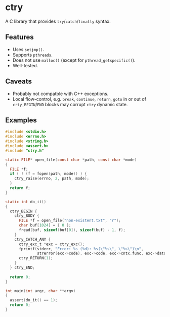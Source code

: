 ctry
====

A C library that provides `try`/`catch`/`finally` syntax.

Features
--------

* Uses `setjmp()`.
* Supports `pthreads`.
* Does not use `malloc()` (except for `pthread_getspecific()`).
* Well-tested.

Caveats
-------

* Probably not compatble with C++ exceptions.
* Local flow-control, e.g. `break`, `continue`, `return`, `goto` in or out of `crty_BEGIN`/`END` blocks may corrupt `ctry` dynamic  state.

Examples
--------

```C
#include <stdio.h>
#include <errno.h>
#include <string.h>
#include <assert.h>
#include "ctry.h"

static FILE* open_file(const char *path, const char *mode)
{
  FILE *f;
  if ( ! (f = fopen(path, mode)) ) {
    ctry_raise(errno, 2, path, mode);
  }
  return f;
}

static int do_it()
{
  ctry_BEGIN {
    ctry_BODY {
      FILE *f = open_file("non-existent.txt", "r");
      char buf[1024] = { 0 };
      fread(buf, sizeof(buf[0]), sizeof(buf) - 1, f);
    }
    ctry_CATCH_ANY {
      ctry_exc_t *exc = ctry_exc();
      fprintf(stderr, "Error: %s (%d): %s(\"%s\", \"%s\")\n",
              strerror(exc->code), exc->code, exc->cntx.func, exc->data[0], exc->data[1]);
      ctry_RETURN(1);
    }
  } ctry_END;
  
  return 0;
}

int main(int argc, char **argv)
{
  assert(do_it() == 1);
  return 0;
}
```
